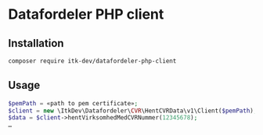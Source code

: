 # Datafordeler PHP client

## Installation

```sh
composer require itk-dev/datafordeler-php-client
```

## Usage

```php
$pemPath = «path to pem certificate»;
$client = new \ItkDev\Datafordeler\CVR\HentCVRData\v1\Client($pemPath);
$data = $client->hentVirksomhedMedCVRNummer(12345678);
…
```
